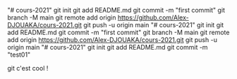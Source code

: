"# cours-2021"  git init git add README.md git commit -m "first commit" git branch -M main git remote add origin https://github.com/Alex-DJOUAKA/cours-2021.git git push -u origin main
"# cours-2021"  git init git add README.md git commit -m "first commit" git branch -M main git remote add origin https://github.com/Alex-DJOUAKA/cours-2021.git git push -u origin main
"# cours-2021"  git init git add README.md git commit -m "test01"

git c'est cool !